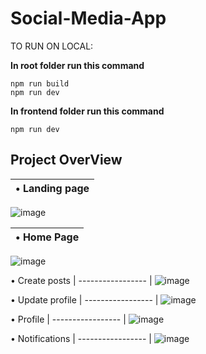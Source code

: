 # Social-Media-App

TO RUN ON LOCAL:

**In root folder run this command**
```
npm run build 
npm run dev
```

**In frontend folder run this command**

```
npm run dev
```


## Project OverView

| •	Landing page |
| ----------------- |
![image](https://github.com/user-attachments/assets/b5c6ec09-e145-414f-949e-a46a01fd8955)



|•	Home Page |
| ----------------- |
 ![image](https://github.com/user-attachments/assets/0fbf104a-1141-4db3-83db-0e03544c35b6)


•	Create posts
| ----------------- |
 ![image](https://github.com/user-attachments/assets/1a9ce0c5-222b-400e-87a0-1b8c0325cd05)


•	Update profile
| ----------------- |
 ![image](https://github.com/user-attachments/assets/6904bba4-5489-419d-b2f6-33d189af0357)


•	Profile
| ----------------- |
 ![image](https://github.com/user-attachments/assets/1bab7981-3466-4b05-9d89-8b152a74a4fa)


•	Notifications
| ----------------- |
 ![image](https://github.com/user-attachments/assets/0c0b2e6f-9543-4aa6-963b-be4a675ab421)


